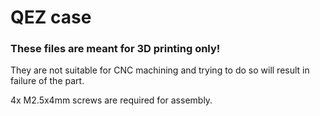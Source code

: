 # QEZ case

### These files are meant for 3D printing only! 

They are not suitable for CNC machining and trying to do so will result in failure of the part.

4x M2.5x4mm screws are required for assembly.